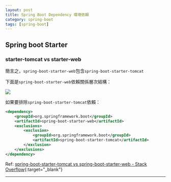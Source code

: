 ```yaml
---
layout: post
title: Spring Boot Dependency 環境依賴
category: spring-boot
tags: [spring-boot]
---
```


## Spring boot Starter

### starter-tomcat vs starter-web

簡言之，`spring-boot-starter-web`包含`spring-boot-starter-tomcat`

下面是`spring-boot-starter-web`依賴關係層次結構：

![](http://www.hauchenglee.com/assets/images/spring/spring-boot-starter-web-hierarchy.png)

如果要排除`spring-boot-starter-tomcat`依賴：

```xml
<dependency>
    <groupId>org.springframework.boot</groupId>
    <artifactId>spring-boot-starter-web</artifactId>
    <exclusions>
        <exclusion>
            <groupId>org.springframework.boot</groupId>
            <artifactId>spring-boot-starter-tomcat</artifactId>
        </exclusion>
    </exclusions>
</dependency>
```

Ref: [spring-boot-starter-tomcat vs spring-boot-starter-web - Stack Overflow](https://bit.ly/2SIn5tS){:target="_blank"}

---